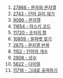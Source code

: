 1. <a href="https://www.acmicpc.net/problem/27866" target="_blank">27866 - 문자와 문자열</a>
2. <a href="https://www.acmicpc.net/problem/2743" target="_blank">2743 - 단어 길이 재기</a>
3. <a href="https://www.acmicpc.net/problem/9086" target="_blank">9086 - 문자열</a>
4. <a href="https://www.acmicpc.net/problem/11654" target="_blank">11654 - 아스키 코드</a>
5. <a href="https://www.acmicpc.net/problem/11720" target="_blank">11720 - 숫자의 합</a>
6. <a href="https://www.acmicpc.net/problem/10809" target="_blank">10809 - 알파벳 찾기</a>
7. <a href="https://www.acmicpc.net/problem/2675" target="_blank">2675 - 문자열 반복</a>
8. <a href="https://www.acmicpc.net/problem/1152" target="_blank">1152 - 단어의 개수</a>
9. <a href="" target="_blank">2908 - 상수</a>
10. <a href="" target="_blank">5622 - 다이얼</a>
11. <a href="" target="_blank">11718 - 그대로 출력하기</a>
